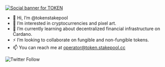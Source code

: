 [![Social banner for TOKEN](https://github.com/tokenstakepool/raw/master/assets/header-banner--optimized.svg)](https://token.stakepool.cc)

- 👋 Hi, I’m @tokenstakepool
- 👀 I’m interested in cryptocurrencies and pixel art.
- 🌱 I’m currently learning about decentralized financial infrastructure on Cardano.
- ⚡ I’m looking to collaborate on fungible and non-fungible tokens.
- 📫 You can reach me at operator@token.stakepool.cc

![Twitter Follow](https://img.shields.io/twitter/follow/token_stakepool?style=social)


<!---
tokenstakepool/tokenstakepool is a ✨ special ✨ repository because its `README.md` (this file) appears on your GitHub profile.
You can click the Preview link to take a look at your changes.
--->
